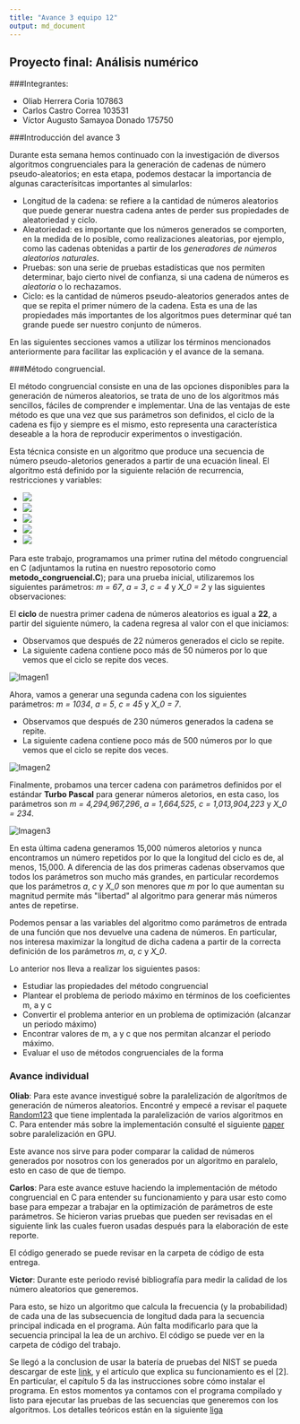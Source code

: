 ```yaml
---
title: "Avance 3 equipo 12"
output: md_document
---
```

## Proyecto final: Análisis numérico

###Integrantes:

- Oliab Herrera Coria 107863
- Carlos Castro Correa 103531
- Víctor Augusto Samayoa Donado 175750

###Introducción del avance 3

Durante esta semana hemos continuado con la investigación de diversos algoritmos congruenciales para la generación de cadenas de número pseudo-aleatorios; en esta etapa, podemos destacar la importancia de algunas caracterísitcas importantes al simularlos:

- Longitud de la cadena: se refiere a la cantidad de números aleatorios que puede generar nuestra cadena antes de perder sus propiedades de aleatoriedad y ciclo.
- Aleatoriedad: es importante que los números generados se comporten, en la medida de lo posible, como realizaciones aleatorias, por ejemplo, como las cadenas obtenidas a partir de los *generadores de números aleatorios naturales*.
- Pruebas: son una serie de pruebas estadísticas que nos permiten determinar, bajo cierto nivel de confianza, si una cadena de números es *aleatoria* o lo rechazamos.
- Ciclo: es la cantidad de números pseudo-aleatorios generados antes de que se repita el primer número de la cadena. Esta es una de las propiedades más importantes de los algoritmos pues determinar qué tan grande puede ser nuestro conjunto de números.

En las siguientes secciones vamos a utilizar los términos mencionados anteriormente para facilitar las explicación y el avance de la semana.

###Método congruencial.

El método congruencial consiste en una de las opciones disponibles para la generación de números aleatorios, se trata de uno de los algoritmos más sencillos, fáciles de comprender e implementar. Una de las ventajas de este método es que una vez que sus parámetros son definidos, el ciclo de la cadena es fijo y siempre es el mismo, esto representa una característica deseable a la hora de reproducir experimentos o investigación. 

Esta técnica consiste en un algoritmo que produce una secuencia de número pseudo-aletorios generados a partir de una ecuación lineal. El algoritmo está definido por la siguiente relación de recurrencia, restricciones y variables:

- <img src="https://latex.codecogs.com/gif.latex?X_{n+1} = (aX_n + c)\text { mod } m " /> 
- <img src="https://latex.codecogs.com/gif.latex?m, 0 < m " /> 
- <img src="https://latex.codecogs.com/gif.latex?a, 0 < a < m " /> 
- <img src="https://latex.codecogs.com/gif.latex?c, 0 \leq c < m " /> 
- <img src="https://latex.codecogs.com/gif.latex?X_0, 0 \leq X_0 < m " /> 


Para este trabajo, programamos una primer rutina del método congruencial en C (adjuntamos la rutina en nuestro reposotorio como **metodo_congruencial.C**); para una prueba inicial, utilizaremos los siguientes parámetros: *m = 67*,  *a = 3*, *c = 4* y *X_0 = 2* y las siguientes observaciones:

El **ciclo** de nuestra primer cadena de números aleatorios es igual a **22**, a partir del siguiente número, la cadena regresa al valor con el que iniciamos:

- Observamos que después de 22 números generados el ciclo se repite.
- La siguiente cadena contiene poco más de 50 números por lo que vemos que el ciclo se repite dos veces.

![Imagen1](https://www.dropbox.com/s/s90ssfih3qzbaxp/imagen1.png?dl=0)


Ahora, vamos a generar una segunda cadena con los siguientes parámetros: *m = 1034*,  *a = 5*, *c = 45* y *X_0 = 7*.

- Observamos que después de 230 números generados la cadena se repite.
- La siguiente cadena contiene poco más de 500 números por lo que vemos que el ciclo se repite dos veces.

![Imagen2](https://www.dropbox.com/s/340oic18qkjgp2w/imagen2.png?dl=0)

Finalmente, probamos una tercer cadena con parámetros definidos por el estándar **Turbo Pascal** para generar números aletorios, en esta caso, los parámetros son *m = 4,294,967,296*,  *a = 1,664,525*, *c = 1,013,904,223* y *X_0 = 234*.

![Imagen3](https://www.dropbox.com/s/2e8gxrdk5kjbn2x/imagen3.png?dl=0)

En esta última cadena generamos 15,000 números aletorios y nunca encontramos un número repetidos por lo que la longitud del ciclo es de, al menos, 15,000. A diferencia de las dos primeras cadenas observamos que todos los parámetros son mucho más grandes, en particular recordemos que los parámetros *a*, *c* y *X_0* son menores que *m* por lo que aumentan su magnitud permite más "libertad" al algoritmo para generar más números antes de repetirse.

Podemos pensar a las variables del algoritmo como parámetros de entrada de una función que nos devuelve una cadena de números. En particular, nos interesa maximizar la longitud de dicha cadena a partir de la correcta definición de los parámetros *m*, *a*, *c* y *X_0*. 

Lo anterior nos lleva a realizar los siguientes pasos:

- Estudiar las propiedades del método congruencial
- Plantear el problema de periodo máximo en términos de los coeficientes m, a y c
- Convertir el problema anterior en un problema de optimización (alcanzar un periodo máximo)
- Encontrar valores de m, a y c que nos permitan alcanzar el periodo máximo.
- Evaluar el uso de métodos congruenciales de la forma

### Avance individual

**Oliab**:
Para este avance investigué sobre la paralelización de algorítmos de generación de números aleatorios. Encontré y empecé a revisar el paquete [Random123](https://www.deshawresearch.com/resources_random123.html) que tiene implentada la paralelización de varios algoritmos en C. Para entender más sobre la implementación consulté el siguiente [paper](https://www.nag.co.uk/IndustryArticles/gpu_gems_article.pdf) sobre paralelización en GPU.

Este avance nos sirve para poder comparar la calidad de números generados por nosotros con los generados por un algoritmo en paralelo, esto en caso de que de tiempo.

**Carlos**:
Para este avance estuve haciendo la implementación de método congruencial en C para entender su funcionamiento y para usar esto como base para empezar a trabajar en la optimización de parámetros de este parámetros. Se hicieron varias pruebas que pueden ser revisadas en el siguiente link las cuales fueron usadas después para la elaboración de este reporte.

El código generado se puede revisar en la carpeta de código de esta entrega.

**Victor**:
Durante este periodo revisé bibliografía para medir la calidad de los número aleatorios que generemos.

Para esto, se hizo un algoritmo que calcula la frecuencia (y la probabilidad) de cada una de las subsecuencia de longitud dada para la secuencia principal indicada en el programa. Aún falta modificarlo para que la secuencia principal la lea de un archivo. El código se puede ver en  la carpeta de código del trabajo. 

Se llegó a la conclusion de usar la batería de pruebas del NIST se pueda descargar de este [link](https://csrc.nist.gov/projects/random-bit-generation/documentation-and-software), y el artículo que explica su funcionamiento es el [2]. En particular, el capítulo 5 da las instrucciones sobre cómo instalar el programa. En estos momentos ya contamos con el programa compilado y listo para ejecutar las pruebas de las secuencias que generemos con los algoritmos. Los detalles teóricos están en la siguiente [liga](https://docs.google.com/document/d/1m4rcsfr39bRoOpqFL8m2_KiRlr2V5CiEmb05Ot9pEYA/edit?usp=sharing)







